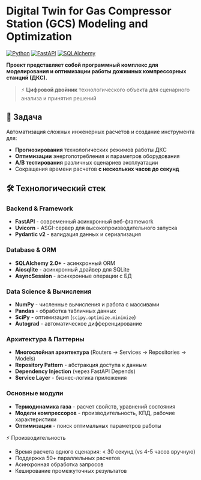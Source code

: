 # Digital Twin for Gas Compressor Station (GCS) Modeling and Optimization

[![Python](https://img.shields.io/badge/Python-3.11+-blue.svg)](https://www.python.org/)
[![FastAPI](https://img.shields.io/badge/FastAPI-0.104+-green.svg)](https://fastapi.tiangolo.com/)
[![SQLAlchemy](https://img.shields.io/badge/SQLAlchemy-2.0+-orange.svg)](https://www.sqlalchemy.org/)

**Проект представляет собой программный комплекс для моделирования и оптимизации работы дожимных компрессорных станций (ДКС).**

> ⚡ **Цифровой двойник** технологического объекта для сценарного анализа и принятия решений

## 🎯 **Задача**
Автоматизация сложных инженерных расчетов и создание инструмента для:
- **Прогнозирования** технологических режимов работы ДКС
- **Оптимизации** энергопотребления и параметров оборудования  
- **A/B тестирования** различных сценариев эксплуатации
- Сокращения времени расчетов **с нескольких часов до секунд**

## 🛠 **Технологический стек**

### **Backend & Framework**
- **FastAPI** - современный асинхронный веб-фramework
- **Uvicorn** - ASGI-сервер для высокопроизводительного запуска
- **Pydantic v2** - валидация данных и сериализация
  
### **Database & ORM**
- **SQLAlchemy 2.0+** - асинхронный ORM
- **Aiosqlite** - асинхронный драйвер для SQLite
- **AsyncSession** - асинхронные операции с БД

### **Data Science & Вычисления**
- **NumPy** - численные вычисления и работа с массивами
- **Pandas** - обработка табличных данных
- **SciPy** - оптимизация (`scipy.optimize.minimize`)
- **Autograd** - автоматическое дифференцирование

### **Архитектура & Паттерны**
- **Многослойная архитектура** (Routers → Services → Repositories → Models)
- **Repository Pattern** - абстракция доступа к данным
- **Dependency Injection** (через FastAPI Depends)
- **Service Layer** - бизнес-логика приложения

### **Основные модули**
- **Термодинамика газа** - расчет свойств, уравнений состояния
- **Модели компрессоров** - производительность, КПД, рабочие характеристики
- **Оптимизация** - поиск оптимальных параметров работы

⚡ Производительность
- Время расчета одного сценария: < 30 секунд (vs 4-5 часов вручную)
- Поддержка 50+ параллельных расчетов
- Асинхронная обработка запросов
- Кеширование промежуточных результатов
